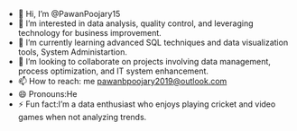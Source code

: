 - 👋 Hi, I’m @PawanPoojary15
- 👀 I’m interested in data analysis, quality control, and leveraging technology for business improvement.
- 🌱 I’m currently learning advanced SQL techniques and data visualization tools, System Administartion.
- 💞️ I’m looking to collaborate on projects involving data management, process optimization, and IT system enhancement.
- 📫 How to reach: me pawanbpoojary2019@outlook.com
- 😄 Pronouns:He
- ⚡ Fun fact:I’m a data enthusiast who enjoys playing cricket and video games when not analyzing trends.

<!---
PawanPoojary15/PawanPoojary15 is a ✨ special ✨ repository because its `README.md` (this file) appears on your GitHub profile.
You can click the Preview link to take a look at your changes.
--->
